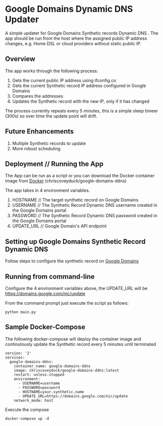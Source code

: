 # Google Domains Dynamic DNS Updater

A simple updater for Google Domains Synthetic records Dynamic DNS .  The app should be run from the host where the assigned public IP address changes, e.g. Home DSL or cloud providers without static public IP.

## Overview

The app works through the following process:

1. Gets the current public IP address using ifconfig.co
2. Gets the current Synthetic record IP address configured in Google Domains
3. Compares the addresses
4. Updates the Synthetic record with the new IP, only if it has changed

The process currently repeats every 5 minutes, this is a simple sleep timeer (300s) so over time the update point will drift.

## Future Enhancements

1. Multiple Synthetic records to update
2. More robust scheduling

## Deployment // Running the App

The App can be run as a script or you can download the Docker container image from [Docker](https://hub.docker.com) (chriscoveyduck/google-domains-ddns)

The app takes in 4 environment variables.

1. HOSTNAME // The target synthetic record on Google Domains
2. USERNAME // The Synthetic Record Dynamic DNS username created in the Google Domains portal
3. PASSWORD // The Synthetic Record Dynamic DNS password created in the Google Domains portal
4. UPDATE_URL // Google Domain's API endpoint

## Setting up Google Domains Synthetic Record Dynamic DNS

Follow steps to configure the synthetic record on [Google Domains](https://support.google.com/domains/answer/6147083?hl=en-GB) 

## Running from command-line

Configure the 4 environment variables above, the UPDATE_URL will be https://domains.google.com/nic/update

From the command prompt just execute the script as follows:

    python main.py

## Sample Docker-Compose

The following docker-compose will deploy the container image and continutously update the Synthetic record every 5 minutes until terminated

    version: '2'
    services:
      google-domains-ddns:
        container_name: google-domains-ddns
        image: chriscoveyduck/google-domains-ddns:latest
        restart: unless-stopped
        environment:
          - USERNAME=username
          - PASSWORD=password
          - HOSTNAME=your.synthetic.name
          - UPDATE_URL=https://domains.google.com/nic/update
        network_mode: host

Execute the compose

    docker-compose up -d

  